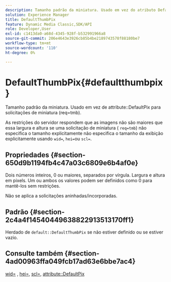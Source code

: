 ```yaml
---
description: Tamanho padrão da miniatura. Usado em vez do atributo DefaultPix para solicitações de miniatura (req=tmb).
solution: Experience Manager
title: DefaultThumbPix
feature: Dynamic Media Classic,SDK/API
role: Developer,User
exl-id: c1413da0-a68d-4345-928f-b532991966a8
source-git-commit: 206e4643e3926cb85b4be2189743578f88180be7
workflow-type: tm+mt
source-wordcount: '110'
ht-degree: 0%

---
```


# DefaultThumbPix{#defaultthumbpix}

Tamanho padrão da miniatura. Usado em vez de attribute::DefaultPix para solicitações de miniatura (req=tmb).

As restrições do servidor respondem que as imagens não são maiores que essa largura e altura se uma solicitação de miniatura ( `req=tmb`) não especifica o tamanho explicitamente não especifica o tamanho da exibição explicitamente usando `wid=`, `hei=`ou `scl=`.

## Propriedades {#section-650d9b1194fb4c47a03c6809e6b4af0e}

Dois números inteiros, 0 ou maiores, separados por vírgula. Largura e altura em pixels. Um ou ambos os valores podem ser definidos como 0 para mantê-los sem restrições.

Não se aplica a solicitações aninhadas/incorporadas.

## Padrão {#section-2c4a4f14540449638822913513170ff1}

Herdado de `default::DefaultThumbPix` se não estiver definido ou se estiver vazio.

## Consulte também {#section-4ad00963ffa049fcb17ad63e6bbe7ac4}

[wid=](../../../../../is-api/http-ref/image-serving-api-ref/c-http-protocol-reference/c-command-reference/r-is-http-wid.md#reference-bfeadcb67bf4485f851eb21345527e47) , [hei=](../../../../../is-api/http-ref/image-serving-api-ref/c-http-protocol-reference/c-command-reference/r-is-http-hei.md#reference-6d6f556ccc0e4b98a815e8a5c1944a96), [scl=](../../../../../is-api/http-ref/image-serving-api-ref/c-http-protocol-reference/c-command-reference/r-scl.md#reference-b2a74e493d0d407e98fe350551ba3fcc), [attribute::DefaultPix](../../../../../is-api/image-catalog/image-serving-api-ref/c-image-catalog-reference/c-attributes-reference/r-defaultpix.md#reference-996b2c22b30f4fd9b970c84063306df1)
